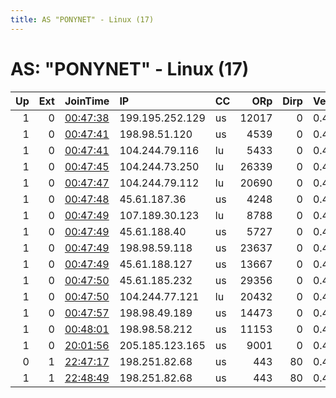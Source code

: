 ```yaml
---
title: AS "PONYNET" - Linux (17)
---
```


# AS: "PONYNET" - Linux (17)

|   Up |   Ext | JoinTime                                                                                              | IP              | CC   |   ORp |   Dirp | Version   | Contact                     | Nickname         |   eFamMembers |
|-----:|------:|:------------------------------------------------------------------------------------------------------|:----------------|:-----|------:|-------:|:----------|:----------------------------|:-----------------|--------------:|
|    1 |     0 | [00:47:38](https://nusenu.github.io/OrNetStats/w/relay/F11AEF30F11DABCDC8A3DA6E4D0FC1C2FFDFFE14.html) | 199.195.252.129 | us   | 12017 |      0 | 0.4.2.7   | OMbYUyBpbjjehiEejItCfgge@   | einsteinium805   |             1 |
|    1 |     0 | [00:47:41](https://nusenu.github.io/OrNetStats/w/relay/88A8FDEEC46DE3544331CBBDF39BDB1AC0EED264.html) | 198.98.51.120   | us   |  4539 |      0 | 0.4.2.7   | ALouhFmnTMCODElAulbONnvy@   | technetium82     |             1 |
|    1 |     0 | [00:47:41](https://nusenu.github.io/OrNetStats/w/relay/F91490BF1D32C8F86D948C2A318E2EAF85CEBD06.html) | 104.244.79.116  | lu   |  5433 |      0 | 0.4.2.7   | LPDnCFLoDWdjVRqlvWpOQeON@   | silver750        |             1 |
|    1 |     0 | [00:47:45](https://nusenu.github.io/OrNetStats/w/relay/7C013FF2A1163E9F9EEE8C23778037F1A13F2A2F.html) | 104.244.73.250  | lu   | 26339 |      0 | 0.4.2.7   | xtSyTWgWrLKpxiNReYpgFKFR@   | rutherfordium221 |             1 |
|    1 |     0 | [00:47:47](https://nusenu.github.io/OrNetStats/w/relay/10E8EEFDC0AA8CF45C4CBFCC319CBCBDF2A9D764.html) | 104.244.79.112  | lu   | 20690 |      0 | 0.4.2.7   | HvihSjDafKkFgnTQeRzSWmRs@   | neptunium668     |             1 |
|    1 |     0 | [00:47:48](https://nusenu.github.io/OrNetStats/w/relay/CDCD5E1E9C61D43AEE2AD81CE0337424E6BD2048.html) | 45.61.187.36    | us   |  4248 |      0 | 0.4.2.7   | IhjGkrhbelsGrCKphQNPFIYc@   | plutonium805     |             1 |
|    1 |     0 | [00:47:49](https://nusenu.github.io/OrNetStats/w/relay/108518C9708E752EEE177388671EC77615F53426.html) | 107.189.30.123  | lu   |  8788 |      0 | 0.4.2.7   | rBENfvLDTjDBSTsgtDAeQgCV@   | niobium253       |             1 |
|    1 |     0 | [00:47:49](https://nusenu.github.io/OrNetStats/w/relay/235A567E2253E6CAC985DC21C6EB2A67479A8761.html) | 45.61.188.40    | us   |  5727 |      0 | 0.4.2.7   | ehOeYxJppJnFBeUioMxlzCsy@   | roentgenium888   |             1 |
|    1 |     0 | [00:47:49](https://nusenu.github.io/OrNetStats/w/relay/56BF333F3BC977ECC73A3F0AAAF4F49FFA27C59A.html) | 198.98.59.118   | us   | 23637 |      0 | 0.4.2.7   | SbCtxGVRZqmdpaWmdlCdETOj@   | ruthenium388     |             1 |
|    1 |     0 | [00:47:49](https://nusenu.github.io/OrNetStats/w/relay/E8F092294FBC9CB786311CD4627DE86AB0131DC7.html) | 45.61.188.127   | us   | 13667 |      0 | 0.4.2.7   | nSVymlANcFUdRBxmAVDWUTAZ@   | scandium230      |             1 |
|    1 |     0 | [00:47:50](https://nusenu.github.io/OrNetStats/w/relay/56E698A6AF941F30F05935CA20C0D8DFCDEBB37C.html) | 45.61.185.232   | us   | 29356 |      0 | 0.4.2.7   | KqscGrRhlROknggBHidciJIb@   | palladium778     |             1 |
|    1 |     0 | [00:47:50](https://nusenu.github.io/OrNetStats/w/relay/74E33A6ECFEED62A3C75E79974231A08CB114BEE.html) | 104.244.77.121  | lu   | 20432 |      0 | 0.4.2.7   | UqRFYnCeXBGvQyYMrtwXUkqi@   | hafnium539       |             1 |
|    1 |     0 | [00:47:57](https://nusenu.github.io/OrNetStats/w/relay/D5ACAE6B743F794ACBBE014AB2C2EA7AB756D695.html) | 198.98.49.189   | us   | 14473 |      0 | 0.4.2.7   | QskCvKkdWeEBAMJCQWHBfVGi@   | neodymium933     |             1 |
|    1 |     0 | [00:48:01](https://nusenu.github.io/OrNetStats/w/relay/F4FCD537D833224D8AFA93B164F121044CA0CCBE.html) | 198.98.58.212   | us   | 11153 |      0 | 0.4.2.7   | OyDjUeZCXLQXwiGPyfiXrVwG@   | manganese856     |             1 |
|    1 |     0 | [20:01:56](https://nusenu.github.io/OrNetStats/w/relay/4168655562DDCF10ACD98715201E189BE16D6E0C.html) | 205.185.123.165 | us   |  9001 |      0 | 0.4.6.10  | &lt;tor-relay AT snzbtn DOT | zzzzZZZZ         |             1 |
|    0 |     1 | [22:47:17](https://nusenu.github.io/OrNetStats/w/relay/26441EF23D472BAA0FC23BC792BD435EE5CAAE8F.html) | 198.251.82.68   | us   |   443 |     80 | 0.4.2.7   | None                        | MrRage           |             1 |
|    1 |     1 | [22:48:49](https://nusenu.github.io/OrNetStats/w/relay/68ABA6E237070114E0A0A48AF6951BCBA55FE867.html) | 198.251.82.68   | us   |   443 |     80 | 0.4.2.7   | None                        | MrRage           |             1 |
